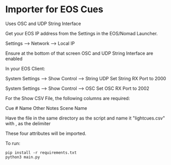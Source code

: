 # Importer for EOS Cues

Uses OSC and UDP String Interface

Get your EOS IP address from the Settings in the EOS/Nomad Launcher.

Settings --> Network --> Local IP

Ensure at the bottom of that screen OSC and UDP String Interface are enabled

In your EOS Client:

System Settings --> Show Control --> String UDP
Set String RX Port to 2000

System Settings --> Show Control --> OSC
Set OSC RX Port to 2002



For the Show CSV File, the following columns are required:

Cue #
Name
Other Notes
Scene Name

Have the file in the same directory as the script and name it "lightcues.csv" with , as the delimiter

These four attributes will be imported.

To run:

```
pip install -r requirements.txt
python3 main.py
```

